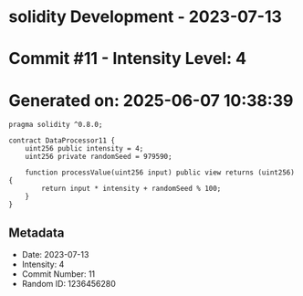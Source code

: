 ﻿# solidity Development - 2023-07-13
# Commit #11 - Intensity Level: 4
# Generated on: 2025-06-07 10:38:39
```solidity
pragma solidity ^0.8.0;

contract DataProcessor11 {
    uint256 public intensity = 4;
    uint256 private randomSeed = 979590;

    function processValue(uint256 input) public view returns (uint256) {
        return input * intensity + randomSeed % 100;
    }
}
```
## Metadata
- Date: 2023-07-13
- Intensity: 4
- Commit Number: 11
- Random ID: 1236456280
